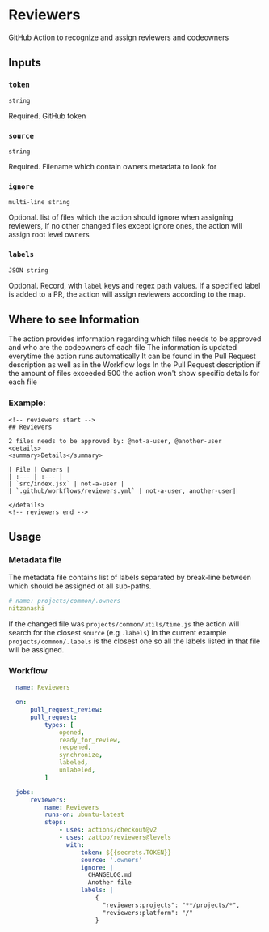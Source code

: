# Reviewers

GitHub Action to recognize and assign reviewers and codeowners

## Inputs

### `token`

`string`

Required. GitHub token

### `source`

`string`

Required. Filename which contain owners metadata to look for

### `ignore`

`multi-line string`

Optional. list of files which the action should ignore when assigning reviewers, If no other changed files except ignore ones, the action will assign root level owners

### `labels`

`JSON string`

Optional. Record, with `label` keys and regex path values. If a specified label is added to a PR, the action will assign reviewers according to the map.

## Where to see Information

The action provides information regarding which files needs to be approved and who are the codeowners of each file
The information is updated everytime the action runs automatically
It can be found in the Pull Request description as well as in the Workflow logs
In the Pull Request description if the amount of files exceeded 500 the action won't show specific details for each file

### Example:

```
<!-- reviewers start -->
## Reviewers

2 files needs to be approved by: @not-a-user, @another-user
<details>
<summary>Details</summary>

| File | Owners |
| :--- | :--- |
| `src/index.jsx` | not-a-user |
| `.github/workflows/reviewers.yml` | not-a-user, another-user|

</details>
<!-- reviewers end -->
```

## Usage

### Metadata file
The metadata file contains list of labels separated by break-line between which should be assigned ot all sub-paths.
```yml
# name: projects/common/.owners
nitzanashi
```

If the changed file was `projects/common/utils/time.js` the action will search for the closest `source` (e.g `.labels`)
In the current example `projects/common/.labels` is the closest one so all the labels listed in that file will be assigned.

### Workflow

````yaml
  name: Reviewers

  on:
      pull_request_review:
      pull_request:
          types: [
              opened,
              ready_for_review,
              reopened,
              synchronize,
              labeled,
              unlabeled,
          ]

  jobs:
      reviewers:
          name: Reviewers
          runs-on: ubuntu-latest
          steps:
              - uses: actions/checkout@v2
              - uses: zattoo/reviewers@levels
                with:
                    token: ${{secrets.TOKEN}}
                    source: '.owners'
                    ignore: |
                      CHANGELOG.md
                      Another file
                    labels: |
                        {
                          "reviewers:projects": "**/projects/*",
                          "reviewers:platform": "/"
                        }
````
